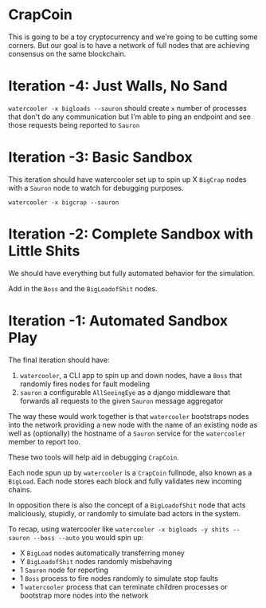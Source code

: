 # CrapCoin
This is going to be a toy cryptocurrency and we're going to be cutting some corners. But our goal is to have a network of full nodes that are achieving consensus on the same blockchain.

# Iteration -4: Just Walls, No Sand
`watercooler -x bigloads --sauron` should create `x` number of processes that don't do any communication but I'm able to ping an endpoint and see those requests being reported to `Sauron`

# Iteration -3: Basic Sandbox
This iteration should have watercooler set up to spin up X `BigCrap` nodes with a `Sauron` node to watch for debugging purposes.

`watercooler -x bigcrap --sauron`

# Iteration -2: Complete Sandbox with Little Shits
We should have everything but fully automated behavior for the simulation.

Add in the `Boss` and the `BigLoadofShit` nodes.

# Iteration -1: Automated Sandbox Play
The final iteration should have:
1. `watercooler`, a CLI app to spin up and down nodes, have a `Boss` that randomly fires nodes for fault modeling
2. `sauron` a configurable `AllSeeingEye` as a django middleware that forwards all requests to the given `Sauron` message aggregator

The way these would work together is that `watercooler` bootstraps nodes into the network providing a new node with the name of an existing node as well as (optionally) the hostname of a `Sauron` service for the `watercooler` member to report too.

These two tools will help aid in debugging `CrapCoin`.

Each node spun up by `watercooler` is a `CrapCoin` fullnode, also known as a `BigLoad`. Each node stores each block and fully validates new incoming chains.

In opposition there is also the concept of a `BigLoadofShit` node that acts maliciously, stupidly, or randomly to simulate bad actors in the system.

To recap, using watercooler like `watercooler -x bigloads -y shits --sauron --boss --auto` you would spin up:
- X `BigLoad` nodes automatically transferring money
- Y `BigLoadofShit` nodes randomly misbehaving
- 1 `Sauron` node for reporting
- 1 `Boss` process to fire nodes randomly to simulate stop faults
- 1 `watercooler` process that can terminate children processes or bootstrap more nodes into the network
